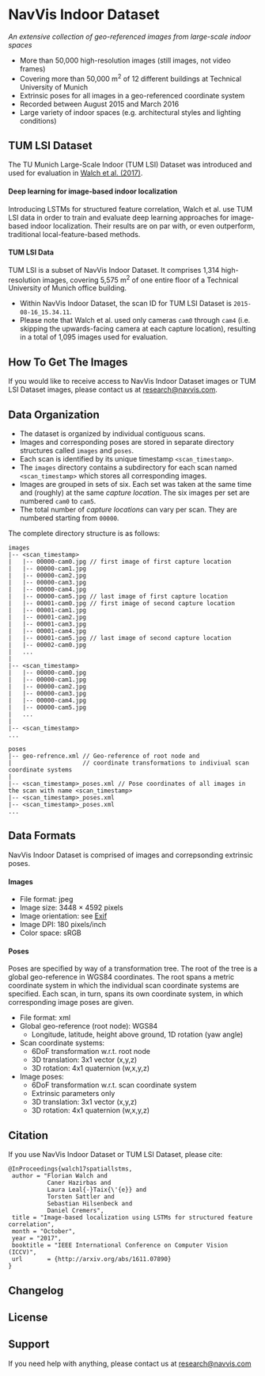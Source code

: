 # NavVis Indoor Dataset
_An extensive collection of geo-referenced images from large-scale indoor spaces_

* More than 50,000 high-resolution images (still images, not video frames)
* Covering more than 50,000 m<sup>2</sup> of 12 different buildings at Technical University of Munich
* Extrinsic poses for all images in a geo-referenced coordinate system
* Recorded between August 2015 and March 2016
* Large variety of indoor spaces (e.g. architectural styles and lighting conditions)

## TUM LSI Dataset
The TU Munich Large-Scale Indoor (TUM LSI) Dataset was introduced and used for evaluation in [Walch et al. (2017)](https://github.com/NavVisResearch/NavVis-Indoor-Dataset#citation).

#### Deep learning for image-based indoor localization
Introducing LSTMs for structured feature correlation, Walch et al. use TUM LSI data in order to train and evaluate deep learning approaches for image-based indoor localization. Their results are on par with, or even outperform, traditional local-feature-based methods.

#### TUM LSI Data
TUM LSI is a subset of NavVis Indoor Dataset. It comprises 1,314 high-resolution images, covering 5,575 m<sup>2</sup> of one entire floor of a Technical University of Munich office building.

* Within NavVis Indoor Dataset, the scan ID for TUM LSI Dataset is `2015-08-16_15.34.11`.
* Please note that Walch et al. used only cameras `cam0` through `cam4` (i.e. skipping the upwards-facing camera at each capture location), resulting in a total of 1,095 images used for evaluation.

## How To Get The Images
If you would like to receive access to NavVis Indoor Dataset images or TUM LSI Dataset images, please contact us at research@navvis.com.

## Data Organization
* The dataset is organized by individual contiguous scans.
* Images and corresponding poses are stored in separate directory structures called `images` and `poses`.
* Each scan is identified by its unique timestamp `<scan_timestamp>`.
* The `images` directory contains a subdirectory for each scan named `<scan_timestamp>` which stores all corresponding images.
* Images are grouped in sets of six. Each set was taken at the same time and (roughly) at the same _capture location_. The six images per set are numbered `cam0` to `cam5`.
* The total number of _capture locations_ can vary per scan. They are numbered starting from `00000`.

The complete directory structure is as follows:
```
images
|-- <scan_timestamp>
|   |-- 00000-cam0.jpg // first image of first capture location
|   |-- 00000-cam1.jpg
|   |-- 00000-cam2.jpg
|   |-- 00000-cam3.jpg
|   |-- 00000-cam4.jpg
|   |-- 00000-cam5.jpg // last image of first capture location
|   |-- 00001-cam0.jpg // first image of second capture location
|   |-- 00001-cam1.jpg
|   |-- 00001-cam2.jpg
|   |-- 00001-cam3.jpg
|   |-- 00001-cam4.jpg
|   |-- 00001-cam5.jpg // last image of second capture location
|   |-- 00002-cam0.jpg
|   ...
|
|-- <scan_timestamp>
|   |-- 00000-cam0.jpg
|   |-- 00000-cam1.jpg
|   |-- 00000-cam2.jpg
|   |-- 00000-cam3.jpg
|   |-- 00000-cam4.jpg
|   |-- 00000-cam5.jpg
|   ...
|
|-- <scan_timestamp>
...

poses
|-- geo-refrence.xml // Geo-reference of root node and 
|                    // coordinate transformations to indiviual scan coordinate systems
|
|-- <scan_timestamp>_poses.xml // Pose coordinates of all images in the scan with name <scan_timestamp>
|-- <scan_timestamp>_poses.xml
|-- <scan_timestamp>_poses.xml
...
```

## Data Formats
NavVis Indoor Dataset is comprised of images and correpsonding extrinsic poses.

#### Images
- File format: jpeg
- Image size: 3448 × 4592 pixels
- Image orientation: see [Exif](https://en.wikipedia.org/wiki/Exif)
- Image DPI: 180 pixels/inch
- Color space: sRGB

#### Poses
Poses are specified by way of a transformation tree. The root of the tree is a global geo-reference in WGS84 coordinates. The root spans a metric coordinate system in which the individual scan coordinate systems are specified. Each scan, in turn, spans its own coordinate system, in which corresponding image poses are given.

- File format: xml
- Global geo-reference (root node): WGS84
  - Longitude, latitude, height above ground, 1D rotation (yaw angle)
- Scan coordinate systems:
  - 6DoF transformation w.r.t. root node
  - 3D translation: 3x1 vector (x,y,z)
  - 3D rotation: 4x1 quaternion (w,x,y,z)
- Image poses:
  - 6DoF transformation w.r.t. scan coordinate system
  - Extrinsic parameters only
  - 3D translation: 3x1 vector (x,y,z)
  - 3D rotation: 4x1 quaternion (w,x,y,z)

## Citation
If you use NavVis Indoor Dataset or TUM LSI Dataset, please cite:
```
@InProceedings{walch17spatiallstms,
 author = "Florian Walch and
           Caner Hazirbas and
           Laura Leal{-}Taix{\'{e}} and
           Torsten Sattler and
           Sebastian Hilsenbeck and
           Daniel Cremers",
 title = "Image-based localization using LSTMs for structured feature correlation",
 month = "October",
 year = "2017",
 booktitle = "IEEE International Conference on Computer Vision (ICCV)",
 url       = {http://arxiv.org/abs/1611.07890}
}
```

## Changelog


## License


## Support
If you need help with anything, please contact us at research@navvis.com
